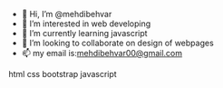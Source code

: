 - 👋 Hi, I’m @mehdibehvar
- 👀 I’m interested in web developing
- 🌱 I’m currently learning javascript
- 💞️ I’m looking to collaborate on design of webpages
- 📫 my email is:mehdibehvar00@gmail.com

<!---
mehdibehvar/mehdibehvar is a ✨ special ✨ repository because its `README.md` (this file) appears on your GitHub profile.
You can click the Preview link to take a look at your changes.
--->
 html css bootstrap javascript
